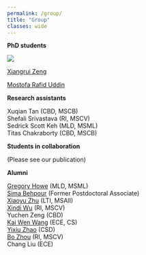 ```yaml
---
permalink: /group/
title: "Group"
classes: wide
---
```


**PhD students**

![](https://user-images.githubusercontent.com/25089434/73482248-5d0e4780-436b-11ea-92c2-16ab85109c37.jpg)

[Xiangrui Zeng](https://scholar.google.com/citations?hl=en&user=8gQLySoAAAAJ&view_op=list_works&sortby=pubdate)

[Mostofa Rafid Uddin](https://duranrafid.github.io/)

**Research assistants**

Xuqian Tan (CBD, MSCB)  
Shefali Srivastava (RI, MSCV)  
Sedrick Scott Keh (MLD, MSML)  
Titas Chakraborty (CBD, MSCB)  

**Students in collaboration**

(Please see our publication)

**Alumni**

[Gregory Howe](https://www.linkedin.com/in/gregory-howe-189506178) (MLD, MSML)  
[Sima Behpour](https://www.linkedin.com/in/sima-behpour-95037713b) (Former Postdoctoral Associate)  
[Xiaoyu Zhu](https://www.linkedin.com/in/xiaoyuzhu3/) (LTI, MSAII)  
[Xindi Wu](https://www.linkedin.com/in/xindi-cindy-wu-3ba243111) (RI, MSCV)  
Yuchen Zeng (CBD)  
[Kai Wen Wang](https://kaiwenw.github.io/) (ECE, CS)  
[Yixiu Zhao](https://www.linkedin.com/in/yixiu-zhao-a00498128/) (CSD)  
[Bo Zhou](https://www.linkedin.com/in/bo-zhou-514177ab/) (RI, MSCV)  
Chang Liu (ECE)